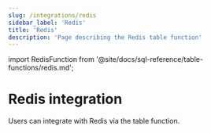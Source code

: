 ```yaml
---
slug: /integrations/redis
sidebar_label: 'Redis'
title: 'Redis'
description: 'Page describing the Redis table function'
---
```


import RedisFunction from '@site/docs/sql-reference/table-functions/redis.md';

# Redis integration

Users can integrate with Redis via the table function.

<RedisFunction/>
